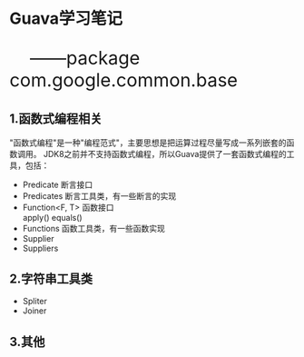# Guava学习笔记
<p style="font-size:32px">&nbsp;&nbsp;&nbsp;&nbsp;——package com.google.common.base</p>

1.函数式编程相关
----------------------------------------
"函数式编程"是一种"编程范式"，主要思想是把运算过程尽量写成一系列嵌套的函数调用。
JDK8之前并不支持函数式编程，所以Guava提供了一套函数式编程的工具，包括：
* Predicate<T>  断言接口
* Predicates 断言工具类，有一些断言的实现
* Function<F, T>   函数接口<br>
apply()
equals()
* Functions  函数工具类，有一些函数实现
* Supplier
* Suppliers

2.字符串工具类
----------------------------------------
* Spliter
* Joiner

3.其他
----------------------------------------